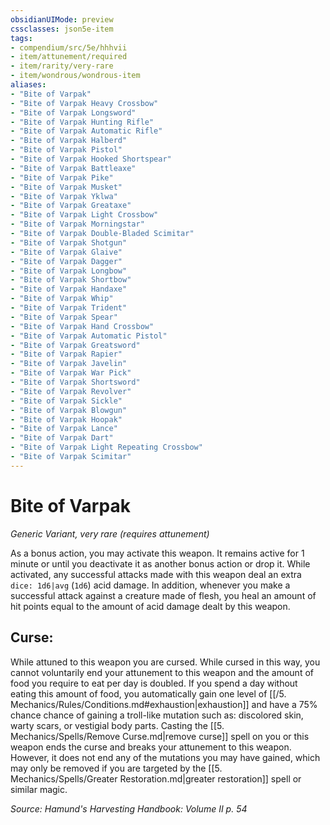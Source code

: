 ```yaml
---
obsidianUIMode: preview
cssclasses: json5e-item
tags:
- compendium/src/5e/hhhvii
- item/attunement/required
- item/rarity/very-rare
- item/wondrous/wondrous-item
aliases: 
- "Bite of Varpak"
- "Bite of Varpak Heavy Crossbow"
- "Bite of Varpak Longsword"
- "Bite of Varpak Hunting Rifle"
- "Bite of Varpak Automatic Rifle"
- "Bite of Varpak Halberd"
- "Bite of Varpak Pistol"
- "Bite of Varpak Hooked Shortspear"
- "Bite of Varpak Battleaxe"
- "Bite of Varpak Pike"
- "Bite of Varpak Musket"
- "Bite of Varpak Yklwa"
- "Bite of Varpak Greataxe"
- "Bite of Varpak Light Crossbow"
- "Bite of Varpak Morningstar"
- "Bite of Varpak Double-Bladed Scimitar"
- "Bite of Varpak Shotgun"
- "Bite of Varpak Glaive"
- "Bite of Varpak Dagger"
- "Bite of Varpak Longbow"
- "Bite of Varpak Shortbow"
- "Bite of Varpak Handaxe"
- "Bite of Varpak Whip"
- "Bite of Varpak Trident"
- "Bite of Varpak Spear"
- "Bite of Varpak Hand Crossbow"
- "Bite of Varpak Automatic Pistol"
- "Bite of Varpak Greatsword"
- "Bite of Varpak Rapier"
- "Bite of Varpak Javelin"
- "Bite of Varpak War Pick"
- "Bite of Varpak Shortsword"
- "Bite of Varpak Revolver"
- "Bite of Varpak Sickle"
- "Bite of Varpak Blowgun"
- "Bite of Varpak Hoopak"
- "Bite of Varpak Lance"
- "Bite of Varpak Dart"
- "Bite of Varpak Light Repeating Crossbow"
- "Bite of Varpak Scimitar"
---
```

# Bite of Varpak
*Generic Variant, very rare (requires attunement)*  


As a bonus action, you may activate this weapon. It remains active for 1 minute or until you deactivate it as another bonus action or drop it. While activated, any successful attacks made with this weapon deal an extra `dice: 1d6|avg` (`1d6`) acid damage. In addition, whenever you make a successful attack against a creature made of flesh, you heal an amount of hit points equal to the amount of acid damage dealt by this weapon.

## Curse:

While attuned to this weapon you are cursed. While cursed in this way, you cannot voluntarily end your attunement to this weapon and the amount of food you require to eat per day is doubled. If you spend a day without eating this amount of food, you automatically gain one level of [[/5. Mechanics/Rules/Conditions.md#exhaustion\|exhaustion]] and have a 75% chance chance of gaining a troll-like mutation such as: discolored skin, warty scars, or vestigial body parts. Casting the [[5. Mechanics/Spells/Remove Curse.md\|remove curse]] spell on you or this weapon ends the curse and breaks your attunement to this weapon. However, it does not end any of the mutations you may have gained, which may only be removed if you are targeted by the [[5. Mechanics/Spells/Greater Restoration.md\|greater restoration]] spell or similar magic.

*Source: Hamund's Harvesting Handbook: Volume II p. 54*
